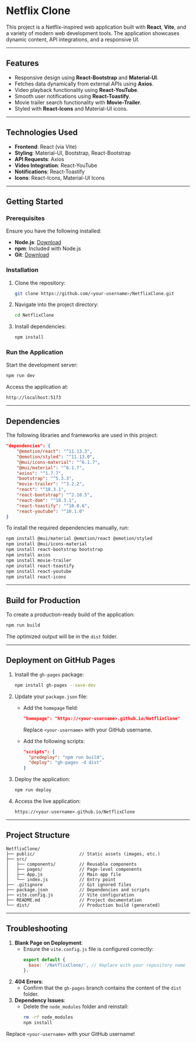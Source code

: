 # **Netflix Clone**

This project is a Netflix-inspired web application built with **React**, **Vite**, and a variety of modern web development tools. The application showcases dynamic content, API integrations, and a responsive UI.

---

## **Features**
- Responsive design using **React-Bootstrap** and **Material-UI**.
- Fetches data dynamically from external APIs using **Axios**.
- Video playback functionality using **React-YouTube**.
- Smooth user notifications using **React-Toastify**.
- Movie trailer search functionality with **Movie-Trailer**.
- Styled with **React-Icons** and Material-UI icons.

---

## **Technologies Used**
- **Frontend**: React (via Vite)
- **Styling**: Material-UI, Bootstrap, React-Bootstrap
- **API Requests**: Axios
- **Video Integration**: React-YouTube
- **Notifications**: React-Toastify
- **Icons**: React-Icons, Material-UI Icons

---

## **Getting Started**

### **Prerequisites**
Ensure you have the following installed:
- **Node.js**: [Download](https://nodejs.org/)
- **npm**: Included with Node.js
- **Git**: [Download](https://git-scm.com/)

### **Installation**
1. Clone the repository:
   ```bash
   git clone https://github.com/<your-username>/NetflixClone.git
   ```
2. Navigate into the project directory:
   ```bash
   cd NetflixClone
   ```
3. Install dependencies:
   ```bash
   npm install
   ```

### **Run the Application**
Start the development server:
```bash
npm run dev
```
Access the application at:
```
http://localhost:5173
```

---

## **Dependencies**
The following libraries and frameworks are used in this project:

```json
"dependencies": {
    "@emotion/react": "^11.13.3",
    "@emotion/styled": "^11.13.0",
    "@mui/icons-material": "^6.1.7",
    "@mui/material": "^6.1.7",
    "axios": "^1.7.7",
    "bootstrap": "^5.3.3",
    "movie-trailer": "^3.2.2",
    "react": "^18.3.1",
    "react-bootstrap": "^2.10.5",
    "react-dom": "^18.3.1",
    "react-toastify": "^10.0.6",
    "react-youtube": "^10.1.0"
}
```

To install the required dependencies manually, run:
```bash
npm install @mui/material @emotion/react @emotion/styled
npm install @mui/icons-material
npm install react-bootstrap bootstrap
npm install axios
npm install movie-trailer
npm install react-toastify
npm install react-youtube
npm install react-icons
```

---

## **Build for Production**
To create a production-ready build of the application:
```bash
npm run build
```
The optimized output will be in the `dist` folder.

---

## **Deployment on GitHub Pages**
1. Install the `gh-pages` package:
   ```bash
   npm install gh-pages --save-dev
   ```
2. Update your `package.json` file:
   - Add the `homepage` field:
     ```json
     "homepage": "https://<your-username>.github.io/NetflixClone"
     ```
     Replace `<your-username>` with your GitHub username.

   - Add the following scripts:
     ```json
     "scripts": {
       "predeploy": "npm run build",
       "deploy": "gh-pages -d dist"
     }
     ```
3. Deploy the application:
   ```bash
   npm run deploy
   ```

4. Access the live application:
   ```
   https://<your-username>.github.io/NetflixClone
   ```

---

## **Project Structure**
```
NetflixClone/
├── public/                 // Static assets (images, etc.)
├── src/
│   ├── components/         // Reusable components
│   ├── pages/              // Page-level components
│   ├── App.js              // Main app file
│   └── index.js            // Entry point
├── .gitignore              // Git ignored files
├── package.json            // Dependencies and scripts
├── vite.config.js          // Vite configuration
├── README.md               // Project documentation
└── dist/                   // Production build (generated)
```

---

## **Troubleshooting**
1. **Blank Page on Deployment**:
   - Ensure the `vite.config.js` file is configured correctly:
     ```javascript
     export default {
       base: '/NetflixClone/', // Replace with your repository name
     };
     ```
2. **404 Errors**:
   - Confirm that the `gh-pages` branch contains the content of the `dist` folder.
3. **Dependency Issues**:
   - Delete the `node_modules` folder and reinstall:
     ```bash
     rm -rf node_modules
     npm install
     ```
 Replace `<your-username>` with your GitHub username!
